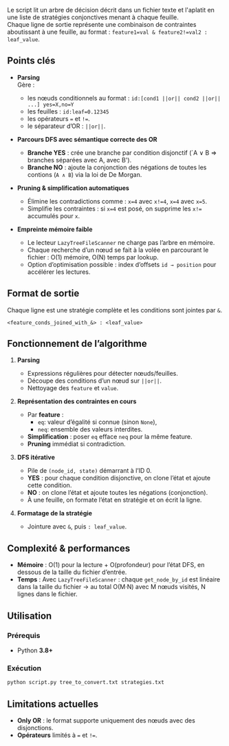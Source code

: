 
Le script lit un arbre de décision décrit dans un fichier texte et l'aplatit en une liste de stratégies conjonctives menant à chaque feuille.  
Chaque ligne de sortie représente une combinaison de contraintes aboutissant à une feuille, au format :  `feature1=val & feature2!=val2 : leaf_value`.

## Points clés

- **Parsing**  
  Gère :
  - les nœuds conditionnels au format : `id:[cond1 ||or|| cond2 ||or|| ...] yes=X,no=Y`
  - les feuilles : `id:leaf=0.12345`
  - les opérateurs `=` et `!=`.
  - le séparateur d’OR : `||or||`.

- **Parcours DFS avec sémantique correcte des OR**  
  - **Branche YES** : crée une branche par condition disjonctif (`A ∨ B ⇒ branches séparées avec A, avec B').  
  - **Branche NO** : ajoute la conjonction des négations de toutes les contions (`A ∧ B`) via la loi de De Morgan.

- **Pruning & simplification automatiques**  
  - Élimine les contradictions comme : `x=4` avec `x!=4`, `x=4` avec `x=5`.  
  - Simplifie les contraintes : si `x=4` est posé, on supprime les `x!=` accumulés pour `x`.

- **Empreinte mémoire faible**  
  - Le lecteur `LazyTreeFileScanner` ne charge pas l’arbre en mémoire.  
  - Chaque recherche d’un nœud se fait à la volée en parcourant le fichier : O(1) mémoire, O(N) temps par lookup.  
  - Option d’optimisation possible : index d’offsets `id → position` pour accélérer les lectures.

## Format de sortie

Chaque ligne est une stratégie complète et les conditions sont jointes par ` & `.

```
<feature_conds_joined_with_&> : <leaf_value>
```


## Fonctionnement de l’algorithme

1. **Parsing**
   - Expressions régulières pour détecter nœuds/feuilles.
   - Découpe des conditions d’un nœud sur `||or||`.
   - Nettoyage des `feature` et `value`.

2. **Représentation des contraintes en cours**
   - Par **feature** :
     - `eq`: valeur d’égalité si connue (sinon `None`),
     - `neq`: ensemble des valeurs interdites.
   - **Simplification** : poser `eq` efface `neq` pour la même feature.
   - **Pruning** immédiat si contradiction.

3. **DFS itérative**
   - Pile de `(node_id, state)` démarrant à l’ID 0.
   - **YES** : pour chaque condition disjonctive, on clone l’état et ajoute cette condition.  
   - **NO** : on clone l’état et ajoute toutes les négations (conjonction).
   - À une feuille, on formate l’état en stratégie et on écrit la ligne.

4. **Formatage de la stratégie**
   - Jointure avec ` & `, puis `: leaf_value`.


## Complexité & performances

- **Mémoire** : O(1) pour la lecture + O(profondeur) pour l’état DFS, en dessous de la taille du fichier d’entrée.
- **Temps** : Avec `LazyTreeFileScanner` : chaque `get_node_by_id` est linéaire dans la taille du fichier → au total O(M·N) avec M nœuds visités, N lignes dans le fichier.

## Utilisation

### Prérequis

- Python **3.8+**
  
### Exécution

```bash
python script.py tree_to_convert.txt strategies.txt
```

## Limitations actuelles

- **Only OR** : le format supporte uniquement des nœuds avec des disjonctions.
- **Opérateurs** limités à `=` et `!=`.


